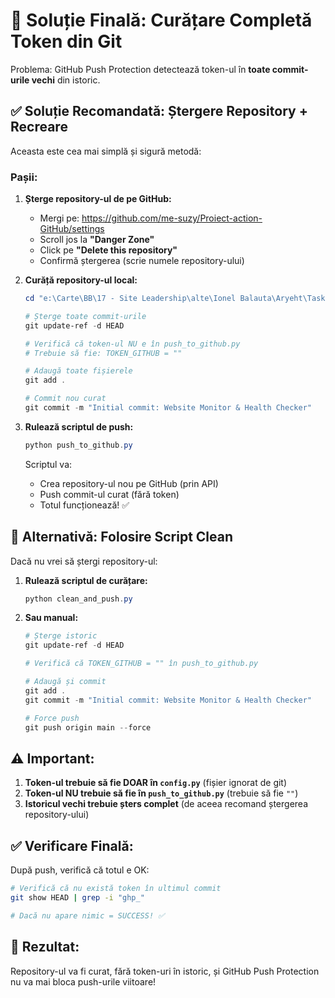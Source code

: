 # 🎯 Soluție Finală: Curățare Completă Token din Git

Problema: GitHub Push Protection detectează token-ul în **toate commit-urile vechi** din istoric.

## ✅ Soluție Recomandată: Ștergere Repository + Recreare

Aceasta este cea mai simplă și sigură metodă:

### Pașii:

1. **Șterge repository-ul de pe GitHub:**
   - Mergi pe: https://github.com/me-suzy/Proiect-action-GitHub/settings
   - Scroll jos la **"Danger Zone"**
   - Click pe **"Delete this repository"**
   - Confirmă ștergerea (scrie numele repository-ului)

2. **Curăță repository-ul local:**
   ```powershell
   cd "e:\Carte\BB\17 - Site Leadership\alte\Ionel Balauta\Aryeht\Task 1 - Traduce tot site-ul\Doar Google Web\Andreea\Meditatii\2023\Proiect action GitHub"
   
   # Șterge toate commit-urile
   git update-ref -d HEAD
   
   # Verifică că token-ul NU e în push_to_github.py
   # Trebuie să fie: TOKEN_GITHUB = ""
   
   # Adaugă toate fișierele
   git add .
   
   # Commit nou curat
   git commit -m "Initial commit: Website Monitor & Health Checker"
   ```

3. **Rulează scriptul de push:**
   ```powershell
   python push_to_github.py
   ```

   Scriptul va:
   - Crea repository-ul nou pe GitHub (prin API)
   - Push commit-ul curat (fără token)
   - Totul funcționează! ✅

## 🔧 Alternativă: Folosire Script Clean

Dacă nu vrei să ștergi repository-ul:

1. **Rulează scriptul de curățare:**
   ```powershell
   python clean_and_push.py
   ```

2. **Sau manual:**
   ```powershell
   # Șterge istoric
   git update-ref -d HEAD
   
   # Verifică că TOKEN_GITHUB = "" în push_to_github.py
   
   # Adaugă și commit
   git add .
   git commit -m "Initial commit: Website Monitor & Health Checker"
   
   # Force push
   git push origin main --force
   ```

## ⚠️ Important:

1. **Token-ul trebuie să fie DOAR în `config.py`** (fișier ignorat de git)
2. **Token-ul NU trebuie să fie în `push_to_github.py`** (trebuie să fie `""`)
3. **Istoricul vechi trebuie șters complet** (de aceea recomand ștergerea repository-ului)

## ✅ Verificare Finală:

După push, verifică că totul e OK:

```bash
# Verifică că nu există token în ultimul commit
git show HEAD | grep -i "ghp_"

# Dacă nu apare nimic = SUCCESS! ✅
```

## 🎉 Rezultat:

Repository-ul va fi curat, fără token-uri în istoric, și GitHub Push Protection nu va mai bloca push-urile viitoare!


